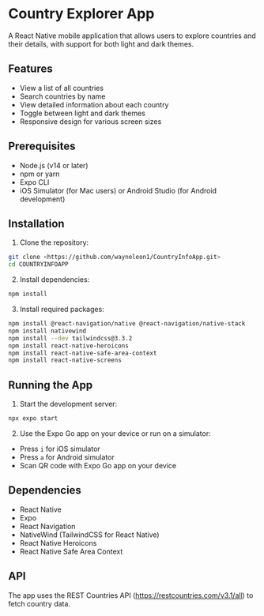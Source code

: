 # Country Explorer App

A React Native mobile application that allows users to explore countries and their details, with support for both light and dark themes.

## Features

- View a list of all countries
- Search countries by name
- View detailed information about each country
- Toggle between light and dark themes
- Responsive design for various screen sizes

## Prerequisites

- Node.js (v14 or later)
- npm or yarn
- Expo CLI
- iOS Simulator (for Mac users) or Android Studio (for Android development)

## Installation

1. Clone the repository:
```bash
git clone <https://github.com/wayneleon1/CountryInfoApp.git>
cd COUNTRYINFOAPP
```

2. Install dependencies:
```bash
npm install
```

3. Install required packages:
```bash
npm install @react-navigation/native @react-navigation/native-stack
npm install nativewind
npm install --dev tailwindcss@3.3.2
npm install react-native-heroicons
npm install react-native-safe-area-context
npm install react-native-screens
```
## Running the App

1. Start the development server:
```bash
npx expo start
```

2. Use the Expo Go app on your device or run on a simulator:
- Press `i` for iOS simulator
- Press `a` for Android simulator
- Scan QR code with Expo Go app on your device

## Dependencies

- React Native
- Expo
- React Navigation
- NativeWind (TailwindCSS for React Native)
- React Native Heroicons
- React Native Safe Area Context

## API

The app uses the REST Countries API (https://restcountries.com/v3.1/all) to fetch country data.
